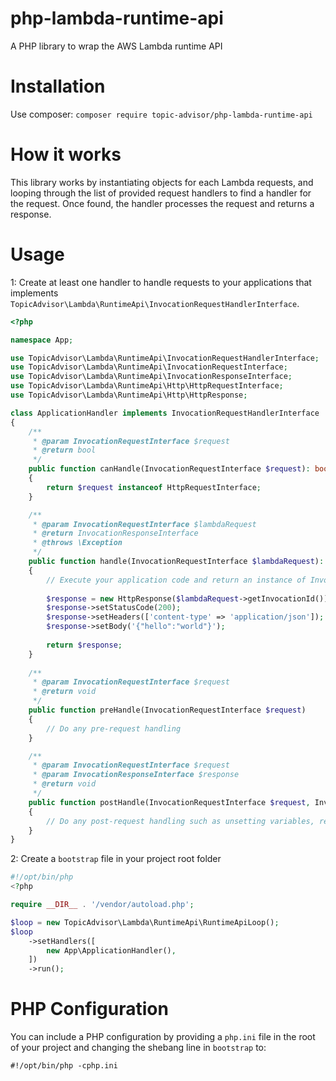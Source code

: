# php-lambda-runtime-api
A PHP library to wrap the AWS Lambda runtime API

# Installation

Use composer: `composer require topic-advisor/php-lambda-runtime-api`

# How it works

This library works by instantiating objects for each Lambda requests, and looping through the list
of provided request handlers to find a handler for the request. Once found, the handler processes the request
and returns a response.

# Usage

1: Create at least one handler to handle requests to your applications that implements
`TopicAdvisor\Lambda\RuntimeApi\InvocationRequestHandlerInterface`.

```php
<?php

namespace App;

use TopicAdvisor\Lambda\RuntimeApi\InvocationRequestHandlerInterface;
use TopicAdvisor\Lambda\RuntimeApi\InvocationRequestInterface;
use TopicAdvisor\Lambda\RuntimeApi\InvocationResponseInterface;
use TopicAdvisor\Lambda\RuntimeApi\Http\HttpRequestInterface;
use TopicAdvisor\Lambda\RuntimeApi\Http\HttpResponse;

class ApplicationHandler implements InvocationRequestHandlerInterface
{
    /**
     * @param InvocationRequestInterface $request
     * @return bool
     */
    public function canHandle(InvocationRequestInterface $request): bool
    {
        return $request instanceof HttpRequestInterface;
    }

    /**
     * @param InvocationRequestInterface $lambdaRequest
     * @return InvocationResponseInterface
     * @throws \Exception
     */
    public function handle(InvocationRequestInterface $lambdaRequest): InvocationResponseInterface
    {
        // Execute your application code and return an instance of InvocationResponseInterface
        
        $response = new HttpResponse($lambdaRequest->getInvocationId());
        $response->setStatusCode(200);
        $response->setHeaders(['content-type' => 'application/json']);
        $response->setBody('{"hello":"world"}');
        
        return $response;
    }
    
    /**
     * @param InvocationRequestInterface $request
     * @return void
     */
    public function preHandle(InvocationRequestInterface $request)
    {
        // Do any pre-request handling
    }

    /**
     * @param InvocationRequestInterface $request
     * @param InvocationResponseInterface $response
     * @return void
     */
    public function postHandle(InvocationRequestInterface $request, InvocationResponseInterface $response)
    {
        // Do any post-request handling such as unsetting variables, resetting services, etc
    }
}

```

2: Create a `bootstrap` file in your project root folder

```php
#!/opt/bin/php
<?php

require __DIR__ . '/vendor/autoload.php';

$loop = new TopicAdvisor\Lambda\RuntimeApi\RuntimeApiLoop();
$loop
    ->setHandlers([
        new App\ApplicationHandler(),
    ])
    ->run();
```

# PHP Configuration

You can include a PHP configuration by providing a `php.ini` file in the root of your project and changing the
shebang line in `bootstrap` to:
```
#!/opt/bin/php -cphp.ini
```